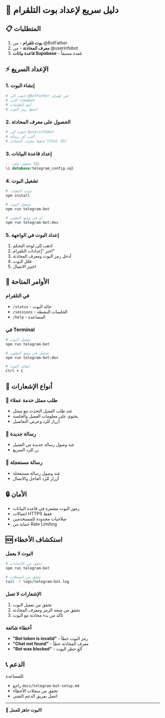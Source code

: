 # 🚀 دليل سريع لإعداد بوت التلقرام

## 📋 المتطلبات

1. **بوت تلقرام** - من @BotFather
2. **معرف المحادثة** - من @userinfobot
3. **قاعدة بيانات Supabase** - مُعدة مسبقاً

## ⚡ الإعداد السريع

### 1. إنشاء البوت
```bash
# اذهب إلى @BotFather في تلقرام
# اكتب /newbot
# اتبع التعليمات
# احفظ رمز البوت
```

### 2. الحصول على معرف المحادثة
```bash
# اذهب إلى @userinfobot
# اكتب أي رسالة
# احفظ معرف المحادثة (Chat ID)
```

### 3. إعداد قاعدة البيانات
```sql
-- تشغيل ملف SQL
\i database/telegram_config.sql
```

### 4. تشغيل البوت
```bash
# تثبيت التبعيات
npm install

# تشغيل البوت
npm run telegram-bot

# أو في وضع التطوير
npm run telegram-bot:dev
```

### 5. إعداد البوت في الواجهة
1. اذهب إلى لوحة التحكم
2. اختر "إعدادات التلقرام"
3. أدخل رمز البوت ومعرف المحادثة
4. فعّل البوت
5. اختبر الاتصال

## 🔧 الأوامر المتاحة

### في التلقرام
- `/status` - حالة البوت
- `/sessions` - الجلسات النشطة
- `/help` - المساعدة

### في Terminal
```bash
# تشغيل البوت
npm run telegram-bot

# تشغيل في وضع التطوير
npm run telegram-bot:dev

# إيقاف البوت
Ctrl + C
```

## 📱 أنواع الإشعارات

### 🚨 طلب ممثل خدمة عملاء
- عند طلب العميل التحدث مع ممثل
- يحتوي على معلومات العميل والجلسة
- أزرار للرد وعرض التفاصيل

### 💬 رسالة جديدة
- عند وصول رسالة جديدة من العميل
- زر للرد السريع

### 🚨 رسالة مستعجلة
- عند وصول رسالة مستعجلة
- أزرار للرد العاجل والاتصال

## 🔒 الأمان

- رموز البوت مشفرة في قاعدة البيانات
- اتصالات HTTPS فقط
- صلاحيات محدودة للمستخدمين
- حماية من Rate Limiting

## 🆘 استكشاف الأخطاء

### البوت لا يعمل
```bash
# تحقق من الإعدادات
npm run telegram-bot

# تحقق من السجلات
tail -f logs/telegram-bot.log
```

### الإشعارات لا تصل
1. تحقق من تفعيل البوت
2. تحقق من صحة الرمز ومعرف المحادثة
3. تأكد من بدء محادثة مع البوت

### أخطاء شائعة
- **"Bot token is invalid"** - رمز البوت خطأ
- **"Chat not found"** - معرف المحادثة خطأ
- **"Bot was blocked"** - ألغِ حظر البوت

## 📞 الدعم

للمساعدة:
- راجع `docs/telegram-bot-setup.md`
- تحقق من سجلات الأخطاء
- اتصل بفريق الدعم التقني

---

**🎉 البوت جاهز للعمل!**
